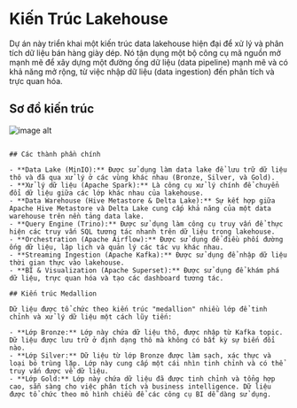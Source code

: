 # Kiến Trúc Lakehouse

Dự án này triển khai một kiến trúc data lakehouse hiện đại để xử lý và phân tích dữ liệu bán hàng giày dép. Nó tận dụng một bộ công cụ mã nguồn mở mạnh mẽ để xây dựng một đường ống dữ liệu (data pipeline) mạnh mẽ và có khả năng mở rộng, từ việc nhập dữ liệu (data ingestion) đến phân tích và trực quan hóa.

## Sơ đồ kiến trúc

![image alt](https://github.com/CongDon1207/lakehouse-analytics-platform/blob/7dffd00dfb085256fe8b2dfcbd11797400a2a90f/docs/images/architecture_lakehouse.png)
```

## Các thành phần chính

- **Data Lake (MinIO):** Được sử dụng làm data lake để lưu trữ dữ liệu thô và đã qua xử lý ở các vùng khác nhau (Bronze, Silver, và Gold).
- **Xử lý dữ liệu (Apache Spark):** Là công cụ xử lý chính để chuyển đổi dữ liệu giữa các lớp khác nhau của lakehouse.
- **Data Warehouse (Hive Metastore & Delta Lake):** Sự kết hợp giữa Apache Hive Metastore và Delta Lake cung cấp khả năng của một data warehouse trên nền tảng data lake.
- **Query Engine (Trino):** Được sử dụng làm công cụ truy vấn để thực hiện các truy vấn SQL tương tác nhanh trên dữ liệu trong lakehouse.
- **Orchestration (Apache Airflow):** Được sử dụng để điều phối đường ống dữ liệu, lập lịch và quản lý các tác vụ khác nhau.
- **Streaming Ingestion (Apache Kafka):** Được sử dụng để nhập dữ liệu thời gian thực vào lakehouse.
- **BI & Visualization (Apache Superset):** Được sử dụng để khám phá dữ liệu, trực quan hóa và tạo các dashboard tương tác.

## Kiến trúc Medallion

Dữ liệu được tổ chức theo kiến trúc "medallion" nhiều lớp để tinh chỉnh và xử lý dữ liệu một cách lũy tiến:

- **Lớp Bronze:** Lớp này chứa dữ liệu thô, được nhập từ Kafka topic. Dữ liệu được lưu trữ ở định dạng thô mà không có bất kỳ sự biến đổi nào.
- **Lớp Silver:** Dữ liệu từ lớp Bronze được làm sạch, xác thực và loại bỏ trùng lặp. Lớp này cung cấp một cái nhìn tinh chỉnh và có thể truy vấn được về dữ liệu.
- **Lớp Gold:** Lớp này chứa dữ liệu đã được tinh chỉnh và tổng hợp cao, sẵn sàng cho việc phân tích và business intelligence. Dữ liệu được tổ chức theo mô hình chiều để các công cụ BI dễ dàng sử dụng.
